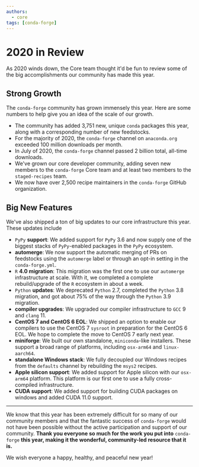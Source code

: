 ```yaml
---
authors:
  - core
tags: [conda-forge]
---
```


# 2020 in Review

As 2020 winds down, the Core team thought it'd be fun to review some of
the big accomplishments our community has made this year.

<!-- truncate -->

## Strong Growth

The `conda-forge` community has grown immensely this year. Here are some
numbers to help give you an idea of the scale of our growth.

- The community has added 3,751 new, unique `conda` packages this
  year, along with a corresponding number of new feedstocks.
- For the majority of 2020, the `conda-forge` channel on
  `anaconda.org` exceeded 100 million downloads per month.
- In July of 2020, the `conda-forge` channel passed 2 billion total,
  all-time downloads.
- We've grown our core developer community, adding seven new members
  to the `conda-forge` Core team and at least two members to the
  `staged-recipes` team.
- We now have over 2,500 recipe maintainers in the `conda-forge`
  GitHub organization.

## Big New Features

We've also shipped a ton of big updates to our core infrastructure this
year. These updates include

- `PyPy` **support**: We added support for `PyPy` 3.6 and now supply
  one of the biggest stacks of `PyPy`-enabled packages in the `PyPy`
  ecosystem.
- **automerge**: We now support the automatic merging of PRs on
  feedstocks using the `automerge` label or through an opt-in setting
  in the `conda-forge.yml`.
- `R` **4.0 migration**: This migration was the first one to use our
  `automerge` infrastructure at scale. With it, we completed a
  complete rebuild/upgrade of the `R` ecosystem in about a week.
- `Python` **updates**: We deprecated `Python` 2.7, completed the
  `Python` 3.8 migration, and got about 75% of the way through the
  `Python` 3.9 migration.
- **compiler upgrades**: We upgraded our compiler infrastructure to
  `GCC` 9 and `clang` 11.
- **CentOS 7 and CentOS 6 EOL**: We shipped an option to enable our
  compilers to use the CentOS 7 `sysroot` in preparation for the
  CentOS 6 EOL. We hope to complete the move to CentOS 7 early next
  year.
- **miniforge**: We built our own standalone, `miniconda`-like
  installers. These support a broad range of platforms, including
  `osx-arm64` and `linux-aarch64`.
- **standalone Windows stack**: We fully decoupled our Windows recipes
  from the `defaults` channel by rebuilding the `msys2` recipes.
- **Apple silicon support**: We added support for Apple silicon with
  our `osx-arm64` platform. This platform is our first one to use a
  fully cross-compiled infrastructure.
- **CUDA support**: We added support for building CUDA packages on
  windows and added CUDA 11.0 support.

---

We know that this year has been extremely difficult for so many of our
community members and that the fantastic success of `conda-forge` would
not have been possible without the active participation and support of
our community. **Thank you everyone so much for the work you put into**
`conda-forge` **this year, making it the wonderful, community-led
resource that it is.**

We wish everyone a happy, healthy, and peaceful new year!
